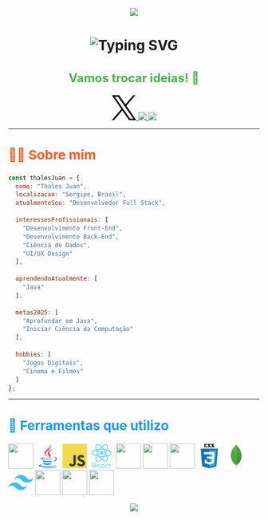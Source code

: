
<p align="center">
  <img src="https://capsule-render.vercel.app/api?type=waving&color=gradient&height=150&section=header&text=Saudações!&fontColor=ffffff&fontSize=60" />
</p>

<h1 align="center">
  <img src="https://readme-typing-svg.herokuapp.com?font=Fira+Code&size=35&pause=1000&center=true&vCenter=true&width=600&height=70&lines=Olá!+Sou+Thales+Juan" alt="Typing SVG" />
</h1>

<h2 align="center" style="font-size: 24px; color: #4CAF50;">
  Vamos trocar ideias! 🌟
</h2>

<p align="center">
  <a href="https://x.com/thalesjuann">
    <img height="50" src="https://raw.githubusercontent.com/devicons/devicon/master/icons/twitter/twitter-original.svg" />
  </a>
  <a href="https://www.instagram.com/thalesjuan._/">
    <img height="50" src="https://skillicons.dev/icons?i=instagram" />
  </a>
  <a href="https://discord.com/users/829877072079487066">
    <img height="50" src="https://skillicons.dev/icons?i=discord" />
  </a>
</p>

---

<h2 style="font-size: 26px; color: #FF5722;"> 👨‍💻 Sobre mim</h2>

```js
const thalesJuan = {
  nome: "Thales Juan",
  localizacao: "Sergipe, Brasil",
  atualmenteSou: "Desenvolvedor Full Stack",

  interessesProfissionais: [
    "Desenvolvimento Front-End",
    "Desenvolvimento Back-End",
    "Ciência de Dados",
    "UI/UX Design"
  ],

  aprendendoAtualmente: [
    "Java"
  ],

  metas2025: [
    "Aprofundar em Java",
    "Iniciar Ciência da Computação"
  ],

  hobbies: [
    "Jogos Digitais",
    "Cinema e Filmes"
  ]
};

```

---

<h2 style="font-size: 26px; color: #2196F3;"> 🚀 Ferramentas que utilizo</h2>

<p align="left">
  <img src="https://cdn.jsdelivr.net/gh/devicons/devicon/icons/vscode/vscode-original.svg" width="50" height="50" />
  <img src="https://raw.githubusercontent.com/devicons/devicon/master/icons/java/java-original.svg" width="50" height="50" />
  <img src="https://raw.githubusercontent.com/devicons/devicon/master/icons/javascript/javascript-original.svg" width="50" height="50" />
  <img src="https://raw.githubusercontent.com/devicons/devicon/master/icons/react/react-original-wordmark.svg" width="50" height="50" />
  <img src="https://cdn.jsdelivr.net/gh/devicons/devicon/icons/nodejs/nodejs-original-wordmark.svg" width="50" height="50" />
  <img src="https://cdn.jsdelivr.net/gh/devicons/devicon/icons/html5/html5-original.svg" width="50" height="50" />
  <img src="https://cdn.jsdelivr.net/gh/devicons/devicon/icons/bootstrap/bootstrap-original-wordmark.svg" width="50" height="50" />
  <img src="https://raw.githubusercontent.com/devicons/devicon/master/icons/css3/css3-original-wordmark.svg" width="50" height="50" />
  <img src="https://raw.githubusercontent.com/devicons/devicon/master/icons/mongodb/mongodb-original.svg" width="50" height="50" />
  <img src="https://raw.githubusercontent.com/devicons/devicon/master/icons/tailwindcss/tailwindcss-original.svg" width="50" height="50" />
  <img src="https://cdn.jsdelivr.net/gh/devicons/devicon/icons/git/git-original.svg" width="50" height="50" />
  <img src="https://cdn.jsdelivr.net/gh/devicons/devicon/icons/bash/bash-original.svg" width="50" height="50" />
  <img src="https://cdn.jsdelivr.net/gh/devicons/devicon/icons/figma/figma-original.svg" width="50" height="50" />
</p>

<p align="center">
  <img src="https://capsule-render.vercel.app/api?type=waving&color=gradient&height=150&&text=Tchau!&section=footer&fontColor=ffffff"/>
</p>
